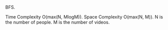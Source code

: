 BFS.


Time Complexity O(max(N, MlogM)). Space Complexity O(max(N, M)). N is the number of people. M is the number of videos.